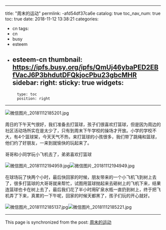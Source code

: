 
---
title: "周末的运动"
permlink: -afd54df37ca6e
catalog: true
toc_nav_num: true
toc: true
date: 2018-11-12 13:38:21
categories:
- cn
tags:
- cn
- busy
- esteem
- esteem-cn
thumbnail: https://ipfs.busy.org/ipfs/QmUj46ybaPED2EBfVacJ6P3bhdutDFQkjocPbu23gbcMHR
sidebar:
    right:
        sticky: true
widgets:
    -
        type: toc
        position: right
---


![微信图片_20181112185201.jpg](https://ipfs.busy.org/ipfs/QmUj46ybaPED2EBfVacJ6P3bhdutDFQkjocPbu23gbcMHR)<br><br>
周日的下午天气很好，我们准备去打篮球，孩子们很喜欢打篮球，但是因为周边的社区活动场所实在是太少了，只有到周末下午学校的操场才开放。小学的学校不大，有4个篮球架，今天天气不热，来打篮球的小孩很多，我们带了跳绳和篮球，他们约了好朋友，一来到就愉快的玩起来了。<br><br>哥哥和小同学玩小飞机去了，弟弟喜欢打篮球<br><br>![微信图片_20181112194959.jpg](https://ipfs.busy.org/ipfs/Qmdz4kqsNKXsPMmpsSeA72BygWaYPkkQCeTNBB5jBeQLkK)![微信图片_20181112194949.jpg](https://ipfs.busy.org/ipfs/QmRMGMGG3Mn5Ku1URr6hneYPPTTodU72gxrXz4AKRhcbE7)
<br><br>在球场玩了快两个小时，最后快回家的时候，朋友带来的一个小飞机飞到树上去了，很多打篮球的大哥哥就来帮忙，试图用篮球抛起来去砸树上的飞机下来，结果连篮球也卡在树上去了，最后我们花了半小时用矿泉水瓶一直扔到树上，终于把飞机弄了下来，真累的一下午呢，回家的时候天都黑了，孩子们玩的开心就好。<br><br>![微信图片_20181112185137.jpg](https://ipfs.busy.org/ipfs/QmZ5rXHCTPfmFCBUNmTynggPFE8UKLcWJfHtuNmP1MQoYT)![微信图片_20181112185221.jpg](https://ipfs.busy.org/ipfs/QmXffbrabuHP53CEFSUYqzdmGqYkZUGADBJ74Vz3fxNfJy)

- - -

This page is synchronized from the post: [周末的运动](https://steemit.com/@cherryzz/-afd54df37ca6e)
